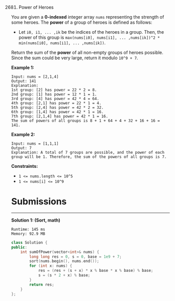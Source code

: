 2681. Power of Heroes

You are given a **0-indexed** integer array `nums` representing the strength of some heroes. The **power** of a group of heroes is defined as follows:

* Let `i0, i1, ... ,ik` be the indices of the heroes in a group. Then, the power of this group is `max(nums[i0], nums[i1], ... ,nums[ik])^2 * min(nums[i0], nums[i1], ... ,nums[ik])`.

Return the sum of the **power** of all non-empty groups of heroes possible. Since the sum could be very large, return it modulo `10^9 + 7`.

 

**Example 1:**
```
Input: nums = [2,1,4]
Output: 141
Explanation: 
1st group: [2] has power = 22 * 2 = 8.
2nd group: [1] has power = 12 * 1 = 1. 
3rd group: [4] has power = 42 * 4 = 64. 
4th group: [2,1] has power = 22 * 1 = 4. 
5th group: [2,4] has power = 42 * 2 = 32. 
6th group: [1,4] has power = 42 * 1 = 16. 
​​​​​​​7th group: [2,1,4] has power = 42​​​​​​​ * 1 = 16. 
The sum of powers of all groups is 8 + 1 + 64 + 4 + 32 + 16 + 16 = 141.
```

**Example 2:**
```
Input: nums = [1,1,1]
Output: 7
Explanation: A total of 7 groups are possible, and the power of each group will be 1. Therefore, the sum of the powers of all groups is 7.
```

**Constraints:**

* `1 <= nums.length <= 10^5`
* `1 <= nums[i] <= 10^9`

# Submissions
---
**Solution 1: (Sort, math)**
```
Runtime: 145 ms
Memory: 92.9 MB
```
```c++
class Solution {
public:
    int sumOfPower(vector<int>& nums) {
        long long res = 0, s = 0, base = 1e9 + 7;
        sort(nums.begin(), nums.end());
        for (int x: nums) {
            res = (res + (s + x) * x % base * x % base) % base;
            s = (s * 2 + x) % base;
        }
        return res;
    }
};
```
